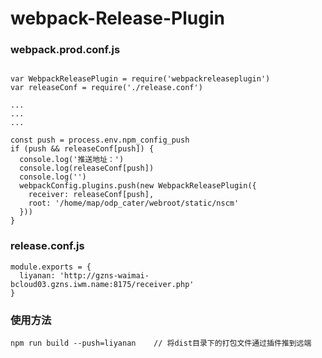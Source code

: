 # webpack-Release-Plugin

### webpack.prod.conf.js
```

var WebpackReleasePlugin = require('webpackreleaseplugin')
var releaseConf = require('./release.conf')

...
...
...

const push = process.env.npm_config_push
if (push && releaseConf[push]) {
  console.log('推送地址：')
  console.log(releaseConf[push])
  console.log('')
  webpackConfig.plugins.push(new WebpackReleasePlugin({
    receiver: releaseConf[push],
    root: '/home/map/odp_cater/webroot/static/nscm'
  }))
}

```

### release.conf.js

```
module.exports = {
  liyanan: 'http://gzns-waimai-bcloud03.gzns.iwm.name:8175/receiver.php'
}

```

### 使用方法

```
npm run build --push=liyanan    // 将dist目录下的打包文件通过插件推到远端
```


